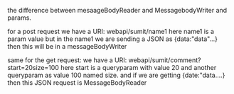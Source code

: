 the difference between mesaageBodyReader and MessagebodyWriter and params.

for a post request we have a URI: webapi/sumit/name1
here name1 is a param value
but in the name1 we are sending a JSON as
{data:"data"...} then this will be in a messageBodyWriter


same for the get request:
we have a URI: webapi/sumit/comment?start=20size=100
here start is a queryparam with value 20 and another queryparam as value 100 named size.
and if we are getting {date:"data....} then this JSON request is MessageBodyReader